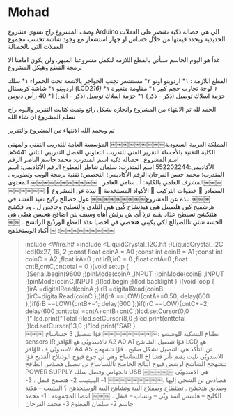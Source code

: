 # Mohad
وصف المشروع 
راح نسوي مشروع Arduino الي هي حصالة ذكية تقتصر على العملات الحديدية ويحدد قيمتها من خلال حساس او جهاز استشعار مع وجود شاشة تحسب مجموع العملات التي بالحصالة 

غداً هو اليوم الحاسم سنأتي بالقطع اللازمه لنكمل مشروعنا المبهر.
ولن يكون امامنا الا برمجة القطع وهيكل المشروع

القطع اللازمة :
١* اردوينو اونو
٣* مستشعر تجنب الحواجز بالاشعة تحت الحمراء
١* سلك اردوينو
١* شاشة كريستال (LCD2*16)
١* لوحة تجارب حجم كبير
١* مقاومة متغيرة
١* حزمة اسلاك توصيل (ذكر - ذكر)
١* حزمة اسلاك توصيل (ذكر - انثى)
1* 40 رأس دبوس


الحمد لله تم الانتهاء من المشروع وانجازه بشكل رائع وتمت كتابت التقرير واليوم راح نسلم المشروع ان شاء الله 

تم وبحمد الله الانتهاء من المشروع والتقرير

المملكة العربية السعودية￼￼￼￼￼￼￼￼￼ المؤسسة العامة للتدريب التقني والمهني الكلية التقنية بالأحساء
التقرير الفني للتدريب التعاوني للفصل التدريبي الثاني 5441هـ
اسم المشروع : حصالة ذكية
اسم المتدرب: محمد جاسم الناصر الرقم الأكاديمي:552202244 اسم المتدرب: سلمان شاطر المطوع الرقم الأكاديمي: اسم المتدرب: محمد حسن الفرحان الرقم الأكاديمي:
التخصص: تقنية برمجة الويب وتطويره . المشرف العلمي بالكلية: أ . سامي العامر .
￼￼￼￼￼￼￼￼￼￼￼
المحتوى￼￼￼￼￼￼￼￼￼
 نبذة عن المشروع  الأكواد المستخدمة  خطوات التركيب  المصادر
￼￼￼
نبذة عن المشروع￼￼￼￼￼￼￼￼￼
عول حصالح ركيح تفيذ الفشد في هرشفيح كين هلصيىل هيي هيذنشاخ كٌيى هيي التلذي والتسليح وحافض ل .
وه فكشج هثتكشج تسيطح عذاد يقىم ترذ أي ش يرثش أهاه وسىف يتن اضافح هجسن هصٌى هي الخشة شثي تاللصيالح لكي يكيىى هتخصي في احصيا عذد القطع الورذًيح الراتشج .
￼￼￼
أكىاد الوستخذهح :￼￼￼￼￼￼￼￼￼
>include <Wire.h# >include <LiquidCrystal_I2C.h# ;)LiquidCrystal_I2C lcd(0x27, 16, 2
               ;const float coinA = A0
                 ;const int coinB = A1
                 ;const int coinC = A2
                          ;float irA=0
                      ;int irB,irC = 0
                         ;float cntA=0
         ;float cntB,cntC,cnttotal = 0
                          )(void setup
{                                     
                   ;)Serial.begin(9600
                ;)pinMode(coinA ,INPUT
                ;)pinMode(coinB ,INPUT
                 ;)pinMode(coinC,INPUT
                   ;)(lcd.begin
               ;)(lcd.backlight
}
                           )(void loop
{                                     
              ;)irA =digitalRead(coinA
              ;)irB =digitalRead(coinB
               ;)irC=digitalRead(coinC
};)if(irA ==LOW){cntA+=0.50; delay(600 };)if(irB ==LOW){cntB+=1; delay(600 };)if(irC ==LOW){cntC+=2; delay(600
             ;cnttotal =cntA+cntB+cntC
                   ;)lcd.setCursor(0,0
                  ;)":lcd.print("Total
                   ;)lcd.setCursor(8,0
                  ;)lcd.print(cnttotal
                  ;)lcd.setCursor(13,0
                     ;)"lcd.print("SAR
}                                     
￼￼￼
نطىاخ التشكية للوششو :￼￼￼￼￼￼￼￼￼ قوٌا تتىصيل 3 حساساخ sensors IR تالاسدويٌى هع الوٌافز A2 A0 A1
قوٌا تتىصيل الشاشح LCD هع الاسدويٌى ف الوٌافز A4 A5
تن التأكذ هي التىصيل تشكل صليح .
قوٌا تثشهجح الاسدويٌى تليث يقىم تأنز قشا اخ اللساساخ وهي ثن جوع قيوح الوذنلاخ الٌقذيح
قوٌا تثشهجح الشاشح لرشض قيوح الٌتائج الخاصح تاللساساخ
تن تىصيل هصذس الطاقح POWER SUPPLY تالجهاص وفصل سلك USB هي الاسدويٌى
￼￼￼￼￼
هصادس تن الشجى إليها .￼￼￼￼￼￼￼￼￼ 1- اليىيتيىب 2- هتصفح قىقل . 3- وصذيق هتخشج .
تطثيقاخ وصفلاخ الىية وتشاهج الىية الوستخذهح ؟ اليىتيىب – هكتة الكليح – هلشس اسد ويٌى – وتساب – قىقل .
￼￼￼
اعضا المجموعة : 1- محمد جاسم 2- سلمان المطوع 3- محمد الفرحان 

